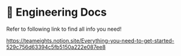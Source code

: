 # 🚀 Engineering Docs

Refer to following link to find all info you need!

https://teameights.notion.site/Everything-you-need-to-get-started-529c756d63394c5fb5150a222e087ee8
